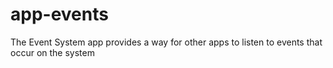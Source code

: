 # app-events
The Event System app provides a way for other apps to listen to events that occur on the system

